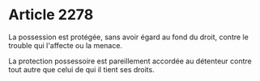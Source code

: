 # Article 2278

La possession est protégée, sans avoir égard au fond du droit, contre le trouble qui l'affecte ou la menace.

La protection possessoire est pareillement accordée au détenteur contre tout autre que celui de qui il tient ses droits.
